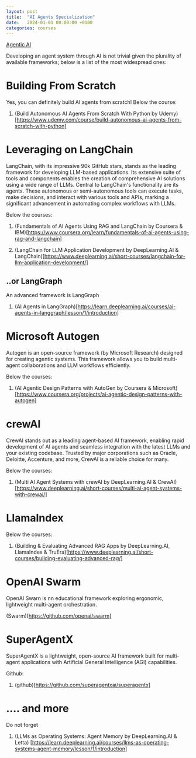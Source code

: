 ```yaml
---
layout: post
title:  "AI Agents Specialization"
date:   2024-01-01 00:00:00 +0100
categories: courses
---
```


[Agentic AI](/agenticai.png)

Developing an agent system through AI is not trivial given the plurality of available frameworks; below is a list of the most widespread ones:

# Building From Scratch

Yes, you can definitely build AI agents from scratch! Below the course:
1. (Build Autonomous AI Agents From Scratch With Python by Udemy)[https://www.udemy.com/course/build-autonomous-ai-agents-from-scratch-with-python]

# Leveraging on LangChain

LangChain, with its impressive 90k GitHub stars, stands as the leading framework for developing LLM-based applications. Its extensive suite of tools and components enables the creation of comprehensive AI solutions using a wide range of LLMs. Central to LangChain's functionality are its agents. These autonomous or semi-autonomous tools can execute tasks, make decisions, and interact with various tools and APIs, marking a significant advancement in automating complex workflows with LLMs.

Below the courses:
1. (Fundamentals of AI Agents Using RAG and LangChain by Coursera & IBM)[https://www.coursera.org/learn/fundamentals-of-ai-agents-using-rag-and-langchain]

2. (LangChain for LLM Application Development by DeepLearning.AI & LangChain)[https://www.deeplearning.ai/short-courses/langchain-for-llm-application-development/]

## ..or LangGraph

An advanced framework is LangGraph

1. (AI Agents in LangGraph)[https://learn.deeplearning.ai/courses/ai-agents-in-langgraph/lesson/1/introduction]

# Microsoft Autogen

Autogen is an open-source framework (by Microsoft Research) designed for creating agentic systems. This framework allows you to build multi-agent collaborations and LLM workflows efficiently.

Below the courses:
1. (AI Agentic Design Patterns with AutoGen by Coursera & Microsoft)
[https://www.coursera.org/projects/ai-agentic-design-patterns-with-autogen]


# crewAI

CrewAI stands out as a leading agent-based AI framework, enabling rapid development of AI agents and seamless integration with the latest LLMs and your existing codebase. Trusted by major corporations such as Oracle, Deloitte, Accenture, and more, CrewAI is a reliable choice for many.

Below the courses:
1. (Multi AI Agent Systems with crewAI by DeepLearning.AI & CrewAI)[https://www.deeplearning.ai/short-courses/multi-ai-agent-systems-with-crewai/]

# LlamaIndex

Below the courses:
1. (Building & Evaluating Advanced RAG Apps by DeepLearning.AI, LlamaIndex & TruEra)[https://www.deeplearning.ai/short-courses/building-evaluating-advanced-rag/]

# OpenAI Swarm

OpenAI Swarn is nn educational framework exploring ergonomic, lightweight multi-agent orchestration.

(Swarm)[https://github.com/openai/swarm]


# SuperAgentX

SuperAgentX is a lightweight, open-source AI framework built for multi-agent applications with Artificial General Intelligence (AGI) capabilities.

Github:
1. (github)[https://github.com/superagentxai/superagentx]

# .... and more

Do not forget


1. (LLMs as Operating Systems: Agent Memory by DeepLearning.AI & Letta) [https://learn.deeplearning.ai/courses/llms-as-operating-systems-agent-memory/lesson/1/introduction]